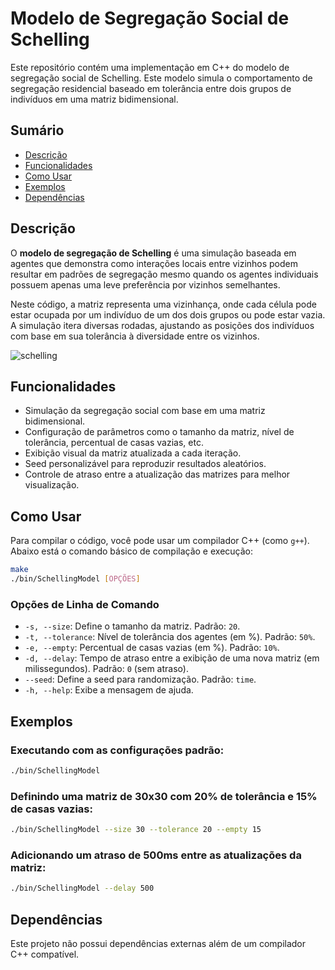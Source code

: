 # Modelo de Segregação Social de Schelling

Este repositório contém uma implementação em C++ do modelo de segregação social de Schelling. Este modelo simula o comportamento de segregação residencial baseado em tolerância entre dois grupos de indivíduos em uma matriz bidimensional.

## Sumário

- [Descrição](#descrição)
- [Funcionalidades](#funcionalidades)
- [Como Usar](#como-usar)
- [Exemplos](#exemplos)
- [Dependências](#dependências)

## Descrição

O **modelo de segregação de Schelling** é uma simulação baseada em agentes que demonstra como interações locais entre vizinhos podem resultar em padrões de segregação mesmo quando os agentes individuais possuem apenas uma leve preferência por vizinhos semelhantes.

Neste código, a matriz representa uma vizinhança, onde cada célula pode estar ocupada por um indivíduo de um dos dois grupos ou pode estar vazia. A simulação itera diversas rodadas, ajustando as posições dos indivíduos com base em sua tolerância à diversidade entre os vizinhos.

![schelling](https://github.com/user-attachments/assets/f8760b68-6430-43b6-a620-2ad1f51de39e)

## Funcionalidades

- Simulação da segregação social com base em uma matriz bidimensional.
- Configuração de parâmetros como o tamanho da matriz, nível de tolerância, percentual de casas vazias, etc.
- Exibição visual da matriz atualizada a cada iteração.
- Seed personalizável para reproduzir resultados aleatórios.
- Controle de atraso entre a atualização das matrizes para melhor visualização.

## Como Usar

Para compilar o código, você pode usar um compilador C++ (como `g++`). Abaixo está o comando básico de compilação e execução:

```bash
make
./bin/SchellingModel [OPÇÕES]
```

### Opções de Linha de Comando

- `-s, --size`: Define o tamanho da matriz. Padrão: `20`.
- `-t, --tolerance`: Nível de tolerância dos agentes (em %). Padrão: `50%`.
- `-e, --empty`: Percentual de casas vazias (em %). Padrão: `10%`.
- `-d, --delay`: Tempo de atraso entre a exibição de uma nova matriz (em milissegundos). Padrão: `0` (sem atraso).
- `--seed`: Define a seed para randomização. Padrão: `time`.
- `-h, --help`: Exibe a mensagem de ajuda.

## Exemplos

### Executando com as configurações padrão:

```bash
./bin/SchellingModel
```

### Definindo uma matriz de 30x30 com 20% de tolerância e 15% de casas vazias:

```bash
./bin/SchellingModel --size 30 --tolerance 20 --empty 15
```

### Adicionando um atraso de 500ms entre as atualizações da matriz:

```bash
./bin/SchellingModel --delay 500
```

## Dependências

Este projeto não possui dependências externas além de um compilador C++ compatível.
